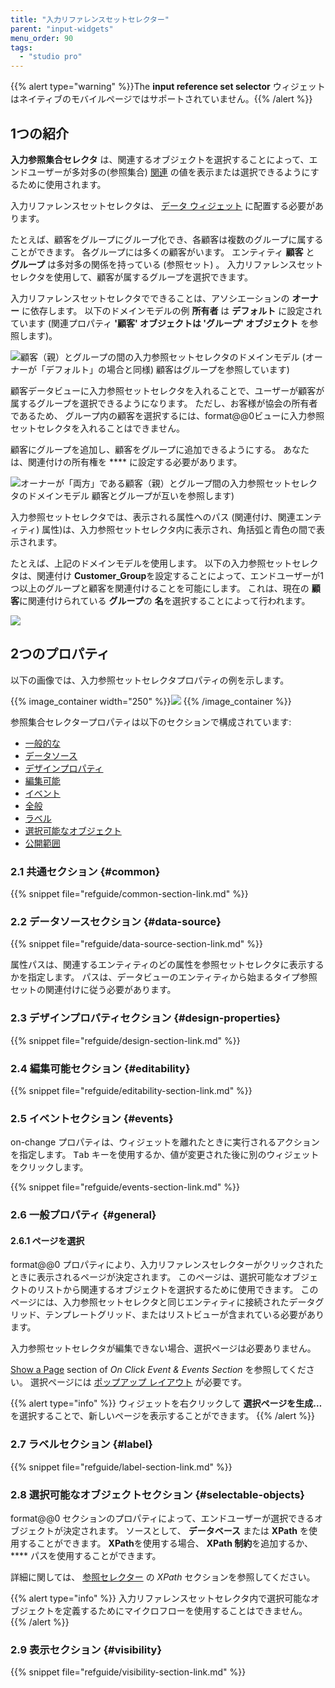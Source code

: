```yaml
---
title: "入力リファレンスセットセレクター"
parent: "input-widgets"
menu_order: 90
tags:
  - "studio pro"
---
```


{{% alert type="warning" %}}The **input reference set selector** ウィジェットはネイティブのモバイルページではサポートされていません。{{% /alert %}}

## 1つの紹介

**入力参照集合セレクタ** は、関連するオブジェクトを選択することによって、エンドユーザーが多対多の(参照集合) [関連](associations) の値を表示または選択できるようにするために使用されます。

入力リファレンスセットセレクタは、 [データ ウィジェット](data-widgets) に配置する必要があります。

たとえば、顧客をグループにグループ化でき、各顧客は複数のグループに属することができます。 各グループには多くの顧客がいます。 エンティティ **顧客** と **グループ** は多対多の関係を持っている (参照セット) 。 入力リファレンスセットセレクタを使用して、顧客が属するグループを選択できます。

入力リファレンスセットセレクタでできることは、アソシエーションの **オーナー** に依存します。 以下のドメインモデルの例 **所有者** は **デフォルト** に設定されています (関連プロパティ **'顧客' オブジェクトは 'グループ' オブジェクト** を参照します)。

![顧客（親）とグループの間の入力参照セットセレクタのドメインモデル (オーナーが「デフォルト」の場合と同様) 顧客はグループを参照しています)](attachments/input-reference-set-selector/domain-model-owner-default.png)

顧客データビューに入力参照セットセレクタを入れることで、ユーザーが顧客が属するグループを選択できるようになります。 ただし、お客様が協会の所有者であるため、 グループ内の顧客を選択するには、format@@0ビューに入力参照セットセレクタを入れることはできません。

顧客にグループを追加し、顧客をグループに追加できるようにする。 あなたは、関連付けの所有権を **** に設定する必要があります。

![オーナーが「両方」である顧客（親）とグループ間の入力参照セットセレクタのドメインモデル 顧客とグループが互いを参照します)](attachments/input-reference-set-selector/domain-model-owner-both.png)

入力参照セットセレクタでは、表示される属性へのパス (関連付け、関連エンティティ) 属性)は、入力参照セットセレクタ内に表示され、角括弧と青色の間で表示されます。

たとえば、上記のドメインモデルを使用します。 以下の入力参照セットセレクタは、関連付け **Customer_Group**を設定することによって、エンドユーザーが1つ以上のグループと顧客を関連付けることを可能にします。 これは、現在の **顧客**に関連付けられている **グループ**の **名**を選択することによって行われます。

![](attachments/input-reference-set-selector/input-reference-set-selector.png)

## 2つのプロパティ

以下の画像では、入力参照セットセレクタプロパティの例を示します。

{{% image_container width="250" %}}![](attachments/input-reference-set-selector/input-reference-set-selector-properties.png)
{{% /image_container %}}

参照集合セレクタープロパティは以下のセクションで構成されています:

* [一般的な](#common)
* [データソース](#data-source)
* [デザインプロパティ](#design-properties)
* [編集可能](#editability)
* [イベント](#events)
* [全般](#general)
* [ラベル](#label)
* [選択可能なオブジェクト](#selectable-objects)
* [公開範囲](#visibility)

### 2.1 共通セクション {#common}

{{% snippet file="refguide/common-section-link.md" %}}

### 2.2 データソースセクション {#data-source}

{{% snippet file="refguide/data-source-section-link.md" %}}

属性パスは、関連するエンティティのどの属性を参照セットセレクタに表示するかを指定します。 パスは、データビューのエンティティから始まるタイプ参照セットの関連付けに従う必要があります。

### 2.3 デザインプロパティセクション {#design-properties}

{{% snippet file="refguide/design-section-link.md" %}}

### 2.4 編集可能セクション {#editability}

{{% snippet file="refguide/editability-section-link.md" %}}

### 2.5 イベントセクション {#events}

on-change プロパティは、ウィジェットを離れたときに実行されるアクションを指定します。 <kbd>Tab</kbd> キーを使用するか、値が変更された後に別のウィジェットをクリックします。

{{% snippet file="refguide/events-section-link.md" %}}

### 2.6 一般プロパティ {#general}

#### 2.6.1 ページを選択

format@@0 プロパティにより、入力リファレンスセレクターがクリックされたときに表示されるページが決定されます。 このページは、選択可能なオブジェクトのリストから関連するオブジェクトを選択するために使用できます。 このページには、入力参照セットセレクタと同じエンティティに接続されたデータグリッド、テンプレートグリッド、またはリストビューが含まれている必要があります。

入力参照セットセレクタが編集できない場合、選択ページは必要ありません。

[Show a Page](on-click-event#show-page) section of *On Click Event & Events Section* を参照してください。 選択ページには [ポップアップ レイアウト](layout#layout-type) が必要です。

{{% alert type="info" %}}
ウィジェットを右クリックして **選択ページを生成…** を選択することで、新しいページを表示することができます。
{{% /alert %}}

### 2.7 ラベルセクション {#label}

{{% snippet file="refguide/label-section-link.md" %}}

### 2.8 選択可能なオブジェクトセクション {#selectable-objects}

format@@0 セクションのプロパティによって、エンドユーザーが選択できるオブジェクトが決定されます。 ソースとして、 **データベース** または **XPath** を使用することができます。 **XPath**を使用する場合、 **XPath 制約**を追加するか、 **** パスを使用することができます。

詳細に関しては、 [参照セレクター](reference-selector#xpath-constraints) の *XPath* セクションを参照してください。

{{% alert type="info" %}}
入力リファレンスセットセレクタ内で選択可能なオブジェクトを定義するためにマイクロフローを使用することはできません。
{{% /alert %}}

### 2.9 表示セクション {#visibility}

{{% snippet file="refguide/visibility-section-link.md" %}}
